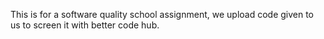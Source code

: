 This is for a software quality school assignment, we upload code given to us to screen it with better code hub.
